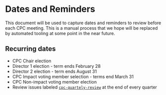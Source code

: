 # Dates and Reminders

This document will be used to capture dates and reminders to review before each CPC meeting. This is a manual process that we hope will be replaced by automated tooling at some point in the near future.

## Recurring dates

- CPC Chair election
- Director 1 election - term ends February 28
- Director 2 election - term ends August 31
- CPC Impact voting member selection - terms end March 31
- CPC Non-impact voting member election
- Review issues labeled [`cpc-quartely-review`](https://github.com/openjs-foundation/cross-project-council/labels/cpc-quartely-review) at the end of every quarter
